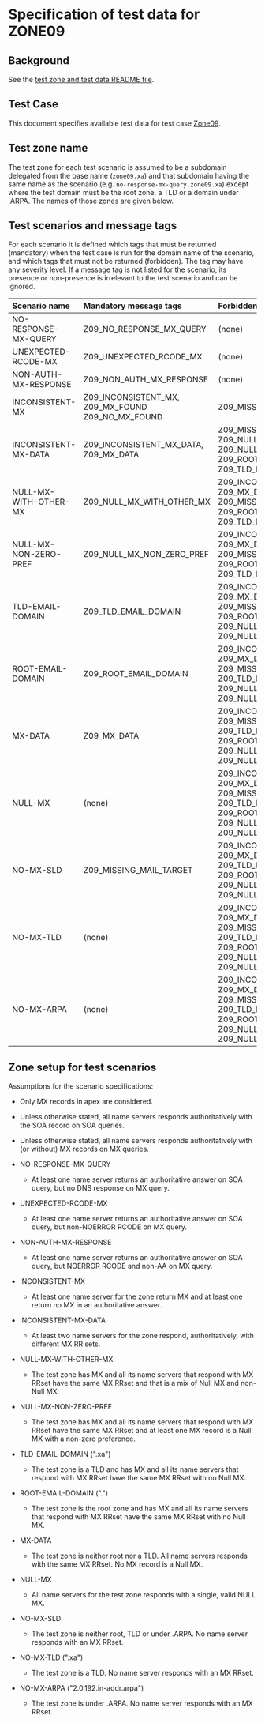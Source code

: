 # Specification of test data for ZONE09


## Background

See the [test zone and test data README file].


## Test Case
This document specifies available test data for test case [Zone09].


## Test zone name

The test zone for each test scenario is assumed to be a subdomain delegated from
the base name (`zone09.xa`) and that subdomain having the same name as the
scenario (e.g. `no-response-mx-query.zone09.xa`) except where the test domain must
be the root zone, a TLD or a domain under .ARPA. The names of those zones are
given below.


## Test scenarios and message tags

For each scenario it is defined which tags that must be returned (mandatory) when
the test case is run for the domain name of the scenario, and which tags that
must not be returned (forbidden). The tag may have any severity level. If a
message tag is not listed for the scenario, its presence or non-presence is
irrelevant to the test scenario and can be ignored.

Scenario name         | Mandatory message tags                            | Forbidden message tags
:---------------------|:--------------------------------------------------|:-------------------------------------------
NO-RESPONSE-MX-QUERY  | Z09_NO_RESPONSE_MX_QUERY                          | (none)
UNEXPECTED-RCODE-MX   | Z09_UNEXPECTED_RCODE_MX                           | (none)
NON-AUTH-MX-RESPONSE  | Z09_NON_AUTH_MX_RESPONSE                          | (none)
INCONSISTENT-MX       | Z09_INCONSISTENT_MX, Z09_MX_FOUND Z09_NO_MX_FOUND | Z09_MISSING_MAIL_TARGET
INCONSISTENT-MX-DATA  | Z09_INCONSISTENT_MX_DATA, Z09_MX_DATA             | Z09_MISSING_MAIL_TARGET, Z09_NULL_MX_NON_ZERO_PREF, Z09_NULL_MX_WITH_OTHER_MX, Z09_ROOT_EMAIL_DOMAIN, Z09_TLD_EMAIL_DOMAIN
NULL-MX-WITH-OTHER-MX | Z09_NULL_MX_WITH_OTHER_MX                         | Z09_INCONSISTENT_MX_DATA, Z09_MX_DATA, Z09_MISSING_MAIL_TARGET, Z09_ROOT_EMAIL_DOMAIN, Z09_TLD_EMAIL_DOMAIN
NULL-MX-NON-ZERO-PREF | Z09_NULL_MX_NON_ZERO_PREF                         | Z09_INCONSISTENT_MX_DATA, Z09_MX_DATA, Z09_MISSING_MAIL_TARGET, Z09_ROOT_EMAIL_DOMAIN, Z09_TLD_EMAIL_DOMAIN
TLD-EMAIL-DOMAIN      | Z09_TLD_EMAIL_DOMAIN                              | Z09_INCONSISTENT_MX_DATA, Z09_MX_DATA, Z09_MISSING_MAIL_TARGET, Z09_ROOT_EMAIL_DOMAIN, Z09_NULL_MX_WITH_OTHER_MX, Z09_NULL_MX_NON_ZERO_PREF
ROOT-EMAIL-DOMAIN     | Z09_ROOT_EMAIL_DOMAIN                             | Z09_INCONSISTENT_MX_DATA, Z09_MX_DATA, Z09_MISSING_MAIL_TARGET, Z09_TLD_EMAIL_DOMAIN, Z09_NULL_MX_WITH_OTHER_MX, Z09_NULL_MX_NON_ZERO_PREF
MX-DATA               | Z09_MX_DATA                                       | Z09_INCONSISTENT_MX_DATA, Z09_MISSING_MAIL_TARGET, Z09_TLD_EMAIL_DOMAIN, Z09_ROOT_EMAIL_DOMAIN, Z09_NULL_MX_WITH_OTHER_MX, Z09_NULL_MX_NON_ZERO_PREF
NULL-MX               | (none)                                            | Z09_INCONSISTENT_MX_DATA, Z09_MX_DATA, Z09_MISSING_MAIL_TARGET, Z09_TLD_EMAIL_DOMAIN, Z09_ROOT_EMAIL_DOMAIN, Z09_NULL_MX_WITH_OTHER_MX, Z09_NULL_MX_NON_ZERO_PREF
NO-MX-SLD             | Z09_MISSING_MAIL_TARGET                           | Z09_INCONSISTENT_MX_DATA, Z09_MX_DATA, Z09_TLD_EMAIL_DOMAIN, Z09_ROOT_EMAIL_DOMAIN, Z09_NULL_MX_WITH_OTHER_MX, Z09_NULL_MX_NON_ZERO_PREF
NO-MX-TLD             | (none)                                            | Z09_INCONSISTENT_MX_DATA, Z09_MX_DATA, Z09_MISSING_MAIL_TARGET, Z09_TLD_EMAIL_DOMAIN, Z09_ROOT_EMAIL_DOMAIN, Z09_NULL_MX_WITH_OTHER_MX, Z09_NULL_MX_NON_ZERO_PREF
NO-MX-ARPA            | (none)                                            | Z09_INCONSISTENT_MX_DATA, Z09_MX_DATA, Z09_MISSING_MAIL_TARGET, Z09_TLD_EMAIL_DOMAIN, Z09_ROOT_EMAIL_DOMAIN, Z09_NULL_MX_WITH_OTHER_MX, Z09_NULL_MX_NON_ZERO_PREF


## Zone setup for test scenarios

Assumptions for the scenario specifications:
* Only MX records in apex are considered.
* Unless otherwise stated, all name servers responds authoritatively with the
  SOA record on SOA queries.
* Unless otherwise stated, all name servers responds authoritatively with (or
  without) MX records on MX queries.

* NO-RESPONSE-MX-QUERY
  * At least one name server returns an authoritative answer on SOA query, but no
    DNS response on MX query.

* UNEXPECTED-RCODE-MX
  * At least one name server returns an authoritative answer on SOA query, but
    non-NOERROR RCODE on MX query.

* NON-AUTH-MX-RESPONSE
  * At least one name server returns an authoritative answer on SOA query, but
    NOERROR RCODE and non-AA on MX query.

* INCONSISTENT-MX
  * At least one name server for the zone return MX and at least one return no MX
    in an authoritative answer.

* INCONSISTENT-MX-DATA
  * At least two name servers for the zone respond, authoritatively, with
    different MX RR sets.

* NULL-MX-WITH-OTHER-MX
  * The test zone has MX and all its name servers that respond with MX RRset
    have the same MX RRset and that is a mix of Null MX and non-Null MX.

* NULL-MX-NON-ZERO-PREF
  * The test zone has MX and all its name servers that respond with MX RRset
    have the same MX RRset and at least one MX record is a Null MX with a
    non-zero preference.

* TLD-EMAIL-DOMAIN (".xa")
  * The test zone is a TLD and has MX and all its name servers that respond with
    MX RRset have the same MX RRset with no Null MX.

* ROOT-EMAIL-DOMAIN (".")
  * The test zone is the root zone and has MX and all its name servers that
    respond with MX RRset have the same MX RRset with no Null MX.

* MX-DATA
  * The test zone is neither root nor a TLD. All name servers responds with the
    same MX RRset. No MX record is a Null MX.

* NULL-MX
  * All name servers for the test zone responds with a single, valid NULL MX.

* NO-MX-SLD
  * The test zone is neither root, TLD or under .ARPA. No name server responds
    with an MX RRset.

* NO-MX-TLD (".xa")
  * The test zone is a TLD. No name server responds with an MX RRset.

* NO-MX-ARPA ("2.0.192.in-addr.arpa")
  * The test zone is under .ARPA. No name server responds with an MX RRset.


[Zone09]:                                       ../../specifications/tests/Zone-TP/zone09.md
[test zone and test data README file]:          ../README.md
